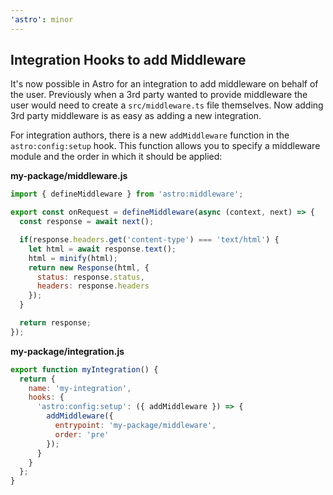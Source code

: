 ```yaml
---
'astro': minor
---
```


## Integration Hooks to add Middleware

It's now possible in Astro for an integration to add middleware on behalf of the user. Previously when a 3rd party wanted to provide middleware the user would need to create a `src/middleware.ts` file themselves. Now adding 3rd party middleware is as easy as adding a new integration.

For integration authors, there is a new `addMiddleware` function in the `astro:config:setup` hook. This function allows you to specify a middleware module and the order in which it should be applied:

__my-package/middleware.js__

```js
import { defineMiddleware } from 'astro:middleware';

export const onRequest = defineMiddleware(async (context, next) => {
  const response = await next();

  if(response.headers.get('content-type') === 'text/html') {
    let html = await response.text();
    html = minify(html);
    return new Response(html, {
      status: response.status,
      headers: response.headers
    });
  }

  return response;
});
```

__my-package/integration.js__

```js
export function myIntegration() {
  return {
    name: 'my-integration',
    hooks: {
      'astro:config:setup': ({ addMiddleware }) => {
        addMiddleware({
          entrypoint: 'my-package/middleware',
          order: 'pre'
        });
      }
    }
  };
}
```
